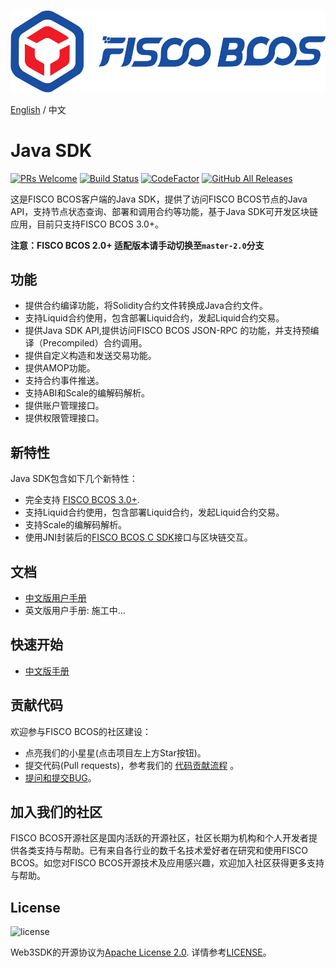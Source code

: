 ![](./docs/FISCO_BCOS_Logo.svg)

[English](./docs/README_EN.md) / 中文

# Java SDK

[![PRs Welcome](https://img.shields.io/badge/PRs-welcome-brightgreen.svg?style=flat-square)](http://makeapullrequest.com)
[![Build Status](https://travis-ci.org/FISCO-BCOS/java-sdk.svg?branch=master)](https://travis-ci.org/FISCO-BCOS/java-sdk)
[![CodeFactor](https://www.codefactor.io/repository/github/fisco-bcos/java-sdk/badge)](https://www.codefactor.io/repository/github/fisco-bcos/java-sdk)
[![GitHub All Releases](https://img.shields.io/github/downloads/FISCO-BCOS/java-sdk/total.svg)](https://github.com/FISCO-BCOS/java-sdk)

这是FISCO BCOS客户端的Java SDK，提供了访问FISCO BCOS节点的Java API，支持节点状态查询、部署和调用合约等功能，基于Java SDK可开发区块链应用，目前只支持FISCO BCOS 3.0+。

**注意：FISCO BCOS 2.0+ 适配版本请手动切换至`master-2.0`分支**

## 功能
* 提供合约编译功能，将Solidity合约文件转换成Java合约文件。
* 支持Liquid合约使用，包含部署Liquid合约，发起Liquid合约交易。
* 提供Java SDK API,提供访问FISCO BCOS JSON-RPC 的功能，并支持预编译（Precompiled）合约调用。
* 提供自定义构造和发送交易功能。
* 提供AMOP功能。
* 支持合约事件推送。
* 支持ABI和Scale的编解码解析。
* 提供账户管理接口。
* 提供权限管理接口。

## 新特性
Java SDK包含如下几个新特性：

* 完全支持 [FISCO BCOS 3.0+](https://fisco-bcos-doc.readthedocs.io/zh_CN/latest/).
* 支持Liquid合约使用，包含部署Liquid合约，发起Liquid合约交易。
* 支持Scale的编解码解析。
* 使用JNI封装后的[FISCO BCOS C SDK](https://github.com/FISCO-BCOS/bcos-c-sdk)接口与区块链交互。

## 文档
* [中文版用户手册](https://fisco-bcos-doc.readthedocs.io/zh_CN/latest/docs/develop/sdk/index.html)
* 英文版用户手册: 施工中...

## 快速开始
* [中文版手册](https://fisco-bcos-doc.readthedocs.io/zh_CN/latest/docs/develop/sdk/java_sdk/quick_start.html)

## 贡献代码
欢迎参与FISCO BCOS的社区建设：
- 点亮我们的小星星(点击项目左上方Star按钮)。
- 提交代码(Pull requests)，参考我们的 [代码贡献流程](https://mp.weixin.qq.com/s/_w_auH8X4SQQWO3lhfNrbQ) 。
- [提问和提交BUG](https://github.com/FISCO-BCOS/java-sdk/issues)。

## 加入我们的社区

FISCO BCOS开源社区是国内活跃的开源社区，社区长期为机构和个人开发者提供各类支持与帮助。已有来自各行业的数千名技术爱好者在研究和使用FISCO BCOS。如您对FISCO BCOS开源技术及应用感兴趣，欢迎加入社区获得更多支持与帮助。

## License

![license](https://img.shields.io/badge/license-Apache%20v2-blue.svg)

Web3SDK的开源协议为[Apache License 2.0](http://www.apache.org/licenses/). 详情参考[LICENSE](../LICENSE)。
